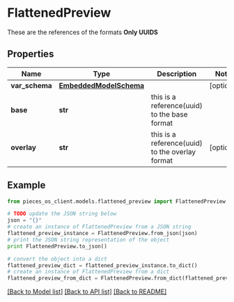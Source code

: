 # FlattenedPreview

These are the references of the formats **Only UUIDS**

## Properties
Name | Type | Description | Notes
------------ | ------------- | ------------- | -------------
**var_schema** | [**EmbeddedModelSchema**](EmbeddedModelSchema.md) |  | [optional] 
**base** | **str** | this is a reference(uuid) to the base format | 
**overlay** | **str** | this is a reference(uuid) to the overlay format | [optional] 

## Example

```python
from pieces_os_client.models.flattened_preview import FlattenedPreview

# TODO update the JSON string below
json = "{}"
# create an instance of FlattenedPreview from a JSON string
flattened_preview_instance = FlattenedPreview.from_json(json)
# print the JSON string representation of the object
print FlattenedPreview.to_json()

# convert the object into a dict
flattened_preview_dict = flattened_preview_instance.to_dict()
# create an instance of FlattenedPreview from a dict
flattened_preview_from_dict = FlattenedPreview.from_dict(flattened_preview_dict)
```
[[Back to Model list]](../README.md#documentation-for-models) [[Back to API list]](../README.md#documentation-for-api-endpoints) [[Back to README]](../README.md)


